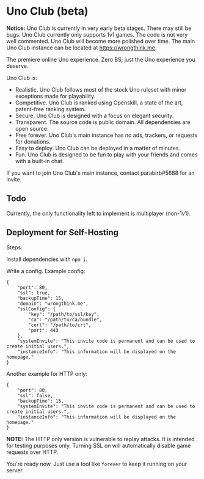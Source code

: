 # Uno Club (beta)

**Notice:** Uno Club is currently in very early beta stages. There may still be bugs. Uno Club currently only supports 1v1 games. The code is not very well commented. Uno Club will become more polished over time. The main Uno Club instance can be located at https://wrongthink.me.

The premiere online Uno experience. Zero BS; just the Uno experience you deserve.

Uno Club is:
* Realistic. Uno Club follows most of the stock Uno ruleset with minor exceptions made for playability. 
* Competitive. Uno Club is ranked using Openskill, a state of the art, patent-free ranking system.
* Secure. Uno Club is designed with a focus on elegant security.
* Transparent. The source code is public domain. All dependencies are open source.
* Free forever. Uno Club's main instance has no ads, trackers, or requests for donations.
* Easy to deploy. Uno Club can be deployed in a matter of minutes.
* Fun. Uno Club is designed to be fun to play with your friends and comes with a built-in chat.

If you want to join Uno Club's main instance, contact parabirb#5688 for an invite.

## Todo
Currently, the only functionality left to implement is multiplayer (non-1v1).

## Deployment for Self-Hosting
Steps:

Install dependencies with `npm i`.

Write a config. Example config:
```
{
    "port": 80,
    "ssl": true,
    "backupTime": 15,
    "domain": "wrongthink.me",
    "sslConfig": {
        "key": "/path/to/ssl/key",
        "ca": "/path/to/ca/bundle",
        "cert": "/path/to/crt",
        "port": 443
    },
    "systemInvite": "This invite code is permanent and can be used to create initial users.",
    "instanceInfo": "This information will be displayed on the homepage."
}
```
Another example for HTTP only:
```
{
    "port": 80,
    "ssl": false,
    "backupTime": 15,
    "systemInvite": "This invite code is permanent and can be used to create initial users.",
    "instanceInfo": "This information will be displayed on the homepage."
}
```
**NOTE:** The HTTP only version is vulnerable to replay attacks. It is intended for testing purposes only. Turning SSL on will automatically disable game requests over HTTP.

You're ready now. Just use a tool like `forever` to keep it running on your server.
